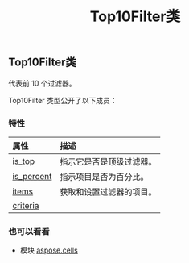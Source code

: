 ﻿---
title: Top10Filter类
second_title: Aspose.Cells for Python via .NET API 参考资料
description:
type: docs
weight: 1490
url: /zh/python-net/aspose.cells/top10filter/
is_root: false
---
##  Top10Filter类
代表前 10 个过滤器。



Top10Filter 类型公开了以下成员：

### 特性
|属性|描述|
| :- | :- |
| [is_top](/cells/zh/python-net/aspose.cells/top10filter/is_top) |指示它是否是顶级过滤器。|
| [is_percent](/cells/zh/python-net/aspose.cells/top10filter/is_percent) |指示项目是否为百分比。|
| [items](/cells/zh/python-net/aspose.cells/top10filter/items) |获取和设置过滤器的项目。|
| [criteria](/cells/zh/python-net/aspose.cells/top10filter/criteria) |  |



### 也可以看看
* 模块 [aspose.cells](..)
